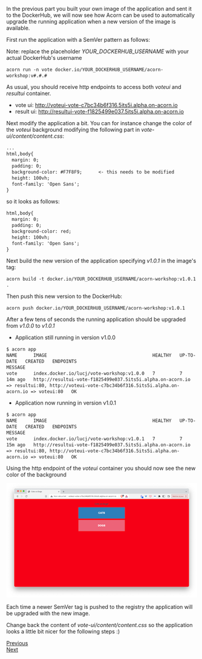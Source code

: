 In the previous part you built your own image of the application and sent it to the DockerHub, we will now see how Acorn can be used to automatically upgrade the running application when a new version of the image is available.

First run the application with a SemVer pattern as follows:

Note: replace the placeholder *YOUR_DOCKERHUB_USERNAME* with your actual DockerHub's username

```
acorn run -n vote docker.io/YOUR_DOCKERHUB_USERNAME/acorn-workshop:v#.#.#
```

As usual, you should receive http endpoints to access both *voteui* and *resultui* container.

- vote ui: http://voteui-vote-c7bc34b6f316.5its5i.alpha.on-acorn.io
- result ui: http://resultui-vote-f1825499e037.5its5i.alpha.on-acorn.io

Next modify the application a bit. You can for instance change the color of the *voteui* background modifying the following part in *vote-ui/content/content.css*:

```
...
html,body{
  margin: 0;
  padding: 0;
  background-color: #F7F8F9;      <- this needs to be modified
  height: 100vh;
  font-family: 'Open Sans';
}
```

so it looks as follows:

```
html,body{
  margin: 0;
  padding: 0;
  background-color: red;
  height: 100vh;
  font-family: 'Open Sans';
}
```

Next build the new version of the application specifying *v1.0.1* in the image's tag:

```
acorn build -t docker.io/YOUR_DOCKERHUB_USERNAME/acorn-workshop:v1.0.1 .
```

Then push this new version to the DockerHub:

```
acorn push docker.io/YOUR_DOCKERHUB_USERNAME/acorn-workshop:v1.0.1
```

After a few tens of seconds the running application should be upgraded from *v1.0.0* to *v1.0.1*

- Application still running in version v1.0.0

```
$ acorn app
NAME      IMAGE                                       HEALTHY   UP-TO-DATE   CREATED   ENDPOINTS                                                                                                                                          MESSAGE
vote      index.docker.io/lucj/vote-workshop:v1.0.0   7         7            14m ago   http://resultui-vote-f1825499e037.5its5i.alpha.on-acorn.io => resultui:80, http://voteui-vote-c7bc34b6f316.5its5i.alpha.on-acorn.io => voteui:80   OK
```

- Application now running in version v1.0.1

```
$ acorn app
NAME      IMAGE                                       HEALTHY   UP-TO-DATE   CREATED   ENDPOINTS                                                                                                                                          MESSAGE
vote      index.docker.io/lucj/vote-workshop:v1.0.1   7         7            15m ago   http://resultui-vote-f1825499e037.5its5i.alpha.on-acorn.io => resultui:80, http://voteui-vote-c7bc34b6f316.5its5i.alpha.on-acorn.io => voteui:80   OK
```

Using the http endpoint of the *voteui* container you should now see the new color of the background

![Vote UI](./images/upgrade/vote-ui.png)

Each time a newer SemVer tag is pushed to the registry the application will be upgraded with the new image.

Change back the content of *vote-ui/content/content.css* so the application looks a little bit nicer for the following steps :)

[Previous](./acorn_image.md)  
[Next](./domain.md)
